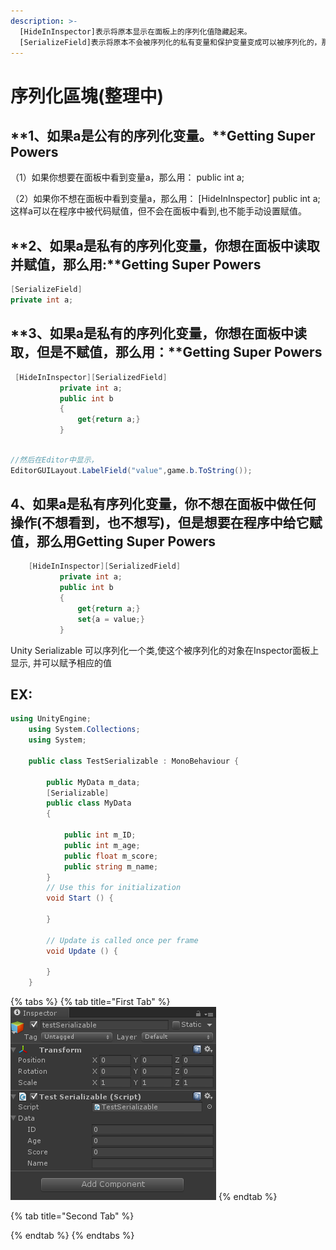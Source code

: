 ```yaml
---
description: >-
  [HideInInspector]表示将原本显示在面板上的序列化值隐藏起来。     
  [SerializeField]表示将原本不会被序列化的私有变量和保护变量变成可以被序列化的，那么它们在下次读取的值就是你上次赋值的值。
---
```


# 序列化區塊\(整理中\)

##        **1、如果a是公有的序列化变量。**Getting Super Powers

（1）如果你想要在面板中看到变量a，那么用： public int a;

 （2）如果你不想在面板中看到变量a，那么用： \[HideInInspector\] public int a; 这样a可以在程序中被代码赋值，但不会在面板中看到,也不能手动设置赋值。

##  **2、如果a是私有的序列化变量，你想在面板中读取并赋值，那么用:**Getting Super Powers

```csharp
[SerializeField]
private int a;
```

##   **3、如果a是私有的序列化变量，你想在面板中读取，但是不赋值，那么用：**Getting Super Powers

```csharp
 [HideInInspector][SerializedField]
           private int a;
           public int b
           {
               get{return a;}
           }
           
```



```csharp
//然后在Editor中显示，
EditorGUILayout.LabelField("value",game.b.ToString());
```

##  **4、如果a是私有序列化变量，你不想在面板中做任何操作\(不想看到，也不想写\)，但是想要在程序中给它赋值，那么用**Getting Super Powers

```csharp
    [HideInInspector][SerializedField]
           private int a;
           public int b
           {
               get{return a;}
               set{a = value;}
           }
```

Unity Serializable 可以序列化一个类,使这个被序列化的对象在Inspector面板上显示, 并可以赋予相应的值

## EX:

```csharp
using UnityEngine;  
    using System.Collections;  
    using System;  
      
    public class TestSerializable : MonoBehaviour {  
      
        public MyData m_data;  
        [Serializable]  
        public class MyData  
        {  
      
            public int m_ID;  
            public int m_age;  
            public float m_score;  
            public string m_name;  
        }  
        // Use this for initialization  
        void Start () {  
          
        }  
          
        // Update is called once per frame  
        void Update () {  
          
        }  
    }
```

{% tabs %}
{% tab title="First Tab" %}
![](.gitbook/assets/image.png)
{% endtab %}

{% tab title="Second Tab" %}

{% endtab %}
{% endtabs %}



